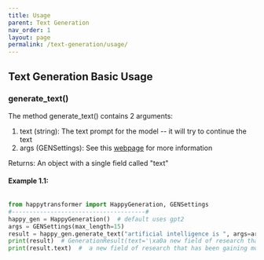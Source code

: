 ```yaml
---
title: Usage
parent: Text Generation
nav_order: 1
layout: page
permalink: /text-generation/usage/
---
```


## Text Generation Basic Usage 
### generate_text()
The method generate_text() contains 2 arguments:
1. text (string): The text prompt for the model -- it will try to continue the text
2. args (GENSettings): See this [webpage](/text-generation/settings/) for more information


Returns: 
An object with a single field called "text"


#### Example 1.1:
```python

from happytransformer import HappyGeneration, GENSettings
#--------------------------------------#
happy_gen = HappyGeneration()  # default uses gpt2
args = GENSettings(max_length=15)
result = happy_gen.generate_text("artificial intelligence is ", args=args)    
print(result)  # GenerationResult(text='\xa0a new field of research that has been gaining momentum in recent years.')
print(result.text)  #  a new field of research that has been gaining momentum in recent years.

```

